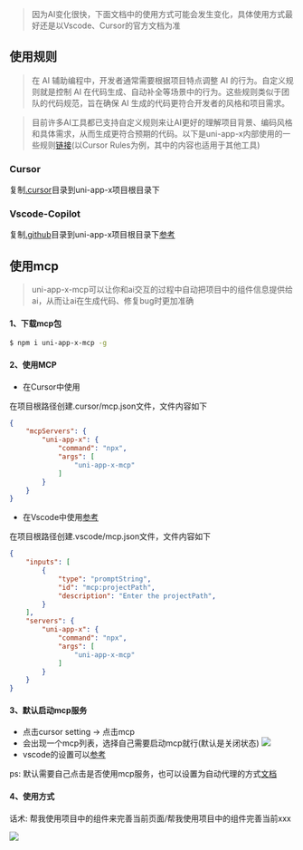 > 因为AI变化很快，下面文档中的使用方式可能会发生变化，具体使用方式最好还是以Vscode、Cursor的官方文档为准

## 使用规则
> 在 AI 辅助编程中，开发者通常需要根据项目特点调整 AI 的行为。自定义规则就是控制 AI 在代码生成、自动补全等场景中的行为。这些规则类似于团队的代码规范，旨在确保 AI 生成的代码更符合开发者的风格和项目需求。

> 目前许多AI工具都已支持自定义规则来让AI更好的理解项目背景、编码风格和具体需求，从而生成更符合预期的代码。以下是uni-app-x内部使用的一些规则[链接](https://github.com/dcloudio/uni-app-x-ai-rules)(以Cursor Rules为例，其中的内容也适用于其他工具)

### Cursor
复制[.cursor](https://github.com/dcloudio/uni-app-x-ai-rules)目录到uni-app-x项目根目录下

### Vscode-Copilot
复制[.github](https://github.com/dcloudio/uni-app-x-ai-rules)目录到uni-app-x项目根目录下[参考](https://docs.github.com/en/copilot/customizing-copilot/adding-repository-custom-instructions-for-github-copilot?tool=vscode)

## 使用mcp
> uni-app-x-mcp可以让你和ai交互的过程中自动把项目中的组件信息提供给ai，从而让ai在生成代码、修复bug时更加准确

#### 1、下载mcp包
```bash
$ npm i uni-app-x-mcp -g
```

#### 2、使用MCP

- 在Cursor中使用

在项目根路径创建.cursor/mcp.json文件，文件内容如下
```json
{
    "mcpServers": {
        "uni-app-x": {
            "command": "npx",
            "args": [
                "uni-app-x-mcp"
            ]
        }
    }
}
```

- 在Vscode中使用[参考](https://docs.github.com/en/copilot/customizing-copilot/extending-copilot-chat-with-mcp)


在项目根路径创建.vscode/mcp.json文件，文件内容如下

```json
{
    "inputs": [
        {
            "type": "promptString",
            "id": "mcp:projectPath",
            "description": "Enter the projectPath",
        }
    ],
    "servers": {
        "uni-app-x": {
            "command": "npx",
            "args": [
                "uni-app-x-mcp"
            ]
        }
    }
}
```

#### 3、默认启动mcp服务
- 点击cursor setting -> 点击mcp
- 会出现一个mcp列表，选择自己需要启动mcp就行(默认是关闭状态)
![](https://web-ext-storage.dcloud.net.cn/hx/doc/D52E7A18-70BA-4C0F-A8AC-24AE8B8AB5DB.png)
- vscode的设置可以[参考](https://docs.github.com/en/copilot/customizing-copilot/extending-copilot-chat-with-mcp)

ps: 默认需要自己点击是否使用mcp服务，也可以设置为自动代理的方式[文档](https://docs.cursor.com/chat/agent#yolo-mode)

#### 4、使用方式

话术: 帮我使用项目中的组件来完善当前页面/帮我使用项目中的组件完善当前xxx

![](https://web-ext-storage.dcloud.net.cn/hx/doc/A5961A5A-1A66-4943-A222-C5A936A5561B.png)

